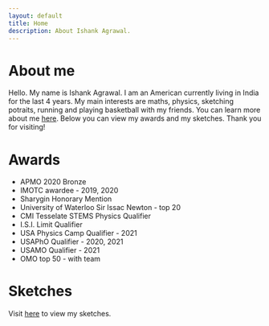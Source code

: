 ```yaml
---
layout: default
title: Home
description: About Ishank Agrawal. 
---
```


# About me
Hello. My name is Ishank Agrawal. I am an American currently living in India for the last 4 years.
My main interests are maths, physics, sketching potraits, running and playing basketball with my friends.
You can learn more about me [here](about). Below you can view my awards and my sketches. Thank you for visiting!

# Awards

- APMO 2020 Bronze  
- IMOTC awardee - 2019, 2020  
- Sharygin Honorary Mention   
- University of Waterloo Sir Issac Newton - top 20   
- CMI Tesselate STEMS Physics Qualifier   
- I.S.I. Limit Qualifier   
- USA Physics Camp Qualifier - 2021   
- USAPhO Qualifier - 2020, 2021   
- USAMO Qualifier - 2021   
- OMO top 50 - with team

# Sketches

Visit [here](sketches) to view my sketches.
